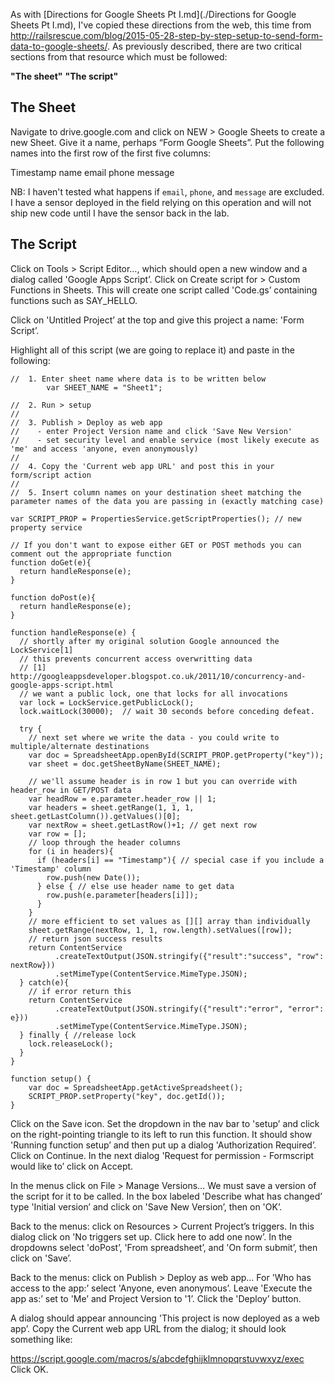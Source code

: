 As with [Directions for Google Sheets Pt I.md](./Directions for Google Sheets Pt I.md), I've copied these directions from the web, this time from http://railsrescue.com/blog/2015-05-28-step-by-step-setup-to-send-form-data-to-google-sheets/. As previously described, there are two critical sections from that resource which must be followed:

**"The sheet"**
**"The script"**

## The Sheet
Navigate to drive.google.com and click on NEW > Google Sheets to create a new Sheet. Give it a name, perhaps “Form Google Sheets”. Put the following names into the first row of the first five columns:

Timestamp  name  email phone message

NB: I haven't tested what happens if `email`, `phone`, and `message` are excluded. I have a sensor deployed in the field relying on this operation and will not ship new code until I have the sensor back in the lab.


## The Script
Click on Tools > Script Editor…, which should open a new window and a dialog called 'Google Apps Script’. Click on Create script for > Custom Functions in Sheets. This will create one script called 'Code.gs’ containing functions such as SAY_HELLO.

Click on 'Untitled Project’ at the top and give this project a name: 'Form Script’.

Highlight all of this script (we are going to replace it) and paste in the following:

```
//  1. Enter sheet name where data is to be written below
        var SHEET_NAME = "Sheet1";

//  2. Run > setup
//
//  3. Publish > Deploy as web app
//    - enter Project Version name and click 'Save New Version'
//    - set security level and enable service (most likely execute as 'me' and access 'anyone, even anonymously)
//
//  4. Copy the 'Current web app URL' and post this in your form/script action
//
//  5. Insert column names on your destination sheet matching the parameter names of the data you are passing in (exactly matching case)

var SCRIPT_PROP = PropertiesService.getScriptProperties(); // new property service

// If you don't want to expose either GET or POST methods you can comment out the appropriate function
function doGet(e){
  return handleResponse(e);
}

function doPost(e){
  return handleResponse(e);
}

function handleResponse(e) {
  // shortly after my original solution Google announced the LockService[1]
  // this prevents concurrent access overwritting data
  // [1] http://googleappsdeveloper.blogspot.co.uk/2011/10/concurrency-and-google-apps-script.html
  // we want a public lock, one that locks for all invocations
  var lock = LockService.getPublicLock();
  lock.waitLock(30000);  // wait 30 seconds before conceding defeat.

  try {
    // next set where we write the data - you could write to multiple/alternate destinations
    var doc = SpreadsheetApp.openById(SCRIPT_PROP.getProperty("key"));
    var sheet = doc.getSheetByName(SHEET_NAME);

    // we'll assume header is in row 1 but you can override with header_row in GET/POST data
    var headRow = e.parameter.header_row || 1;
    var headers = sheet.getRange(1, 1, 1, sheet.getLastColumn()).getValues()[0];
    var nextRow = sheet.getLastRow()+1; // get next row
    var row = [];
    // loop through the header columns
    for (i in headers){
      if (headers[i] == "Timestamp"){ // special case if you include a 'Timestamp' column
        row.push(new Date());
      } else { // else use header name to get data
        row.push(e.parameter[headers[i]]);
      }
    }
    // more efficient to set values as [][] array than individually
    sheet.getRange(nextRow, 1, 1, row.length).setValues([row]);
    // return json success results
    return ContentService
          .createTextOutput(JSON.stringify({"result":"success", "row": nextRow}))
          .setMimeType(ContentService.MimeType.JSON);
  } catch(e){
    // if error return this
    return ContentService
          .createTextOutput(JSON.stringify({"result":"error", "error": e}))
          .setMimeType(ContentService.MimeType.JSON);
  } finally { //release lock
    lock.releaseLock();
  }
}

function setup() {
    var doc = SpreadsheetApp.getActiveSpreadsheet();
    SCRIPT_PROP.setProperty("key", doc.getId());
}
```

Click on the Save icon. Set the dropdown in the nav bar to 'setup’ and click on the right-pointing triangle to its left to run this function. It should show 'Running function setup’ and then put up a dialog 'Authorization Required’. Click on Continue. In the next dialog 'Request for permission - Formscript would like to’ click on Accept.

In the menus click on File > Manage Versions… We must save a version of the script for it to be called. In the box labeled 'Describe what has changed’ type 'Initial version’ and click on 'Save New Version’, then on 'OK’.

Back to the menus: click on Resources > Current Project’s triggers. In this dialog click on 'No triggers set up. Click here to add one now’. In the dropdowns select 'doPost’, 'From spreadsheet’, and 'On form submit’, then click on 'Save’.

Back to the menus: click on Publish > Deploy as web app… For 'Who has access to the app:’ select 'Anyone, even anonymous’. Leave 'Execute the app as:’ set to 'Me’ and Project Version to '1’. Click the 'Deploy’ button.

A dialog should appear announcing 'This project is now deployed as a web app’. Copy the Current web app URL from the dialog; it should look something like:

https://script.google.com/macros/s/abcdefghijklmnopqrstuvwxyz/exec
Click OK.
